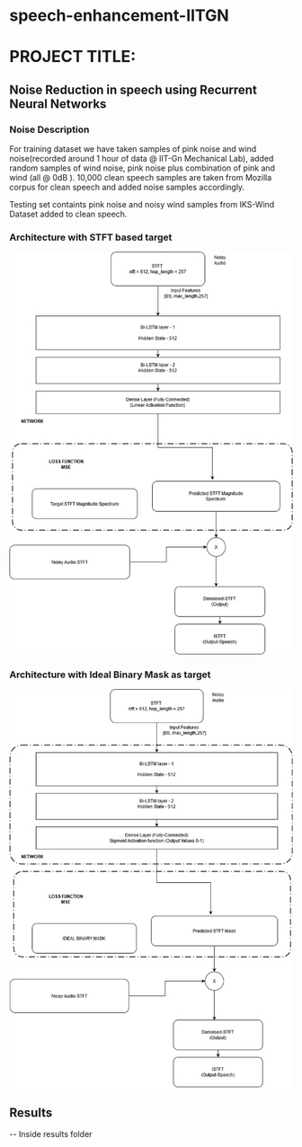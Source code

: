 # speech-enhancement-IITGN

# PROJECT TITLE:
## Noise Reduction in speech using Recurrent Neural Networks 
### Noise Description 
For training dataset we have taken samples of pink noise and wind noise(recorded around 1 hour of data @ IIT-Gn Mechanical Lab), added random samples of wind noise, pink noise plus combination of pink and wind (all @ 0dB ).
10,000 clean speech samples are taken from Mozilla corpus for clean speech and added noise samples accordingly.

Testing set containts pink noise and noisy wind samples from IKS-Wind Dataset added to clean speech.

### Architecture with STFT based target 
![](./images/bi_LSTM_STFTT.png)
### Architecture with Ideal Binary Mask as target
![](./images/Bi-Lstm.png)

## Results
-- Inside results folder
